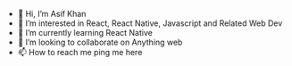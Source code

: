 - 👋 Hi, I’m Asif Khan
- 👀 I’m interested in React, React Native, Javascript and Related Web Dev
- 🌱 I’m currently learning React Native
- 💞️ I’m looking to collaborate on Anything web
- 📫 How to reach me ping me here

<!---
mkhan95/mkhan95 is a ✨ special ✨ repository because its `README.md` (this file) appears on your GitHub profile.
You can click the Preview link to take a look at your changes.
--->
